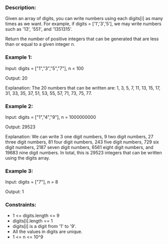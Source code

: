 ### Description:

Given an array of digits, you can write numbers using each digits[i] as many times as we want.  For example, if digits = ['1','3','5'], we may write numbers such as '13', '551', and '1351315'.

Return the number of positive integers that can be generated that are less than or equal to a given integer n.

 

### Example 1:

Input: digits = ["1","3","5","7"], n = 100

Output: 20

Explanation: 
The 20 numbers that can be written are:
1, 3, 5, 7, 11, 13, 15, 17, 31, 33, 35, 37, 51, 53, 55, 57, 71, 73, 75, 77.

### Example 2:

Input: digits = ["1","4","9"], n = 1000000000

Output: 29523

Explanation: 
We can write 3 one digit numbers, 9 two digit numbers, 27 three digit numbers,
81 four digit numbers, 243 five digit numbers, 729 six digit numbers,
2187 seven digit numbers, 6561 eight digit numbers, and 19683 nine digit numbers.
In total, this is 29523 integers that can be written using the digits array.

### Example 3:

Input: digits = ["7"], n = 8

Output: 1
 


### Constraints:

- 1 <= digits.length <= 9
- digits[i].length == 1
- digits[i] is a digit from '1' to '9'.
- All the values in digits are unique.
- 1 <= n <= 10^9